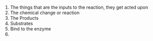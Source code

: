 1. The things that are the inputs to the reaction, they get acted upon
2. The chemical change or reaction
3. The Products
4. Substrates
5. Bind to the enzyme
6. 